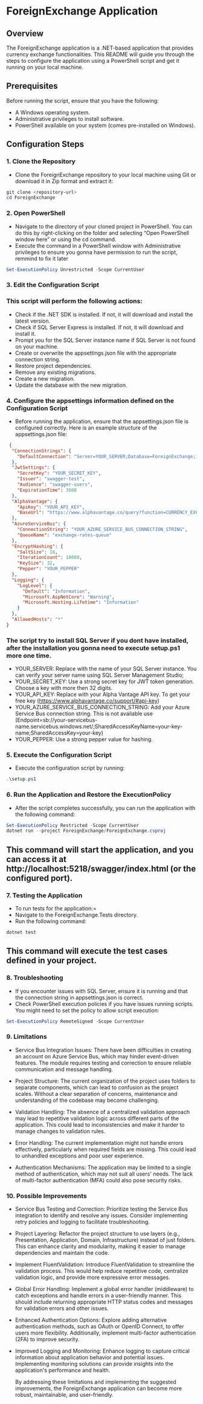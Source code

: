 # ForeignExchange Application

## Overview
The ForeignExchange application is a .NET-based application that provides currency exchange functionalities. This README will guide you through the steps to configure the application using a PowerShell script and get it running on your local machine.

## Prerequisites
Before running the script, ensure that you have the following:

- A Windows operating system.
- Administrative privileges to install software.
- PowerShell available on your system (comes pre-installed on Windows).

## Configuration Steps

### 1. Clone the Repository
 - Clone the ForeignExchange repository to your local machine using Git or download it in Zip format and extract it:

```powershell
git clone <repository-url>
cd ForeignExchange
```

### 2. Open PowerShell
 - Navigate to the directory of your cloned project in PowerShell. You can do this by right-clicking on the folder and selecting “Open PowerShell window here” or using the cd command.
 - Execute the command in a PowerShell window with Administrative privileges to ensure you gonna have permission to run the script, remmind to fix it later
```powershell
Set-ExecutionPolicy Unrestricted -Scope CurrentUser
```

### 3. Edit the Configuration Script
### This script will perform the following actions:

- Check if the .NET SDK is installed. If not, it will download and install the latest version.
- Check if SQL Server Express is installed. If not, it will download and install it.
- Prompt you for the SQL Server instance name if SQL Server is not found on your machine.
- Create or overwrite the appsettings.json file with the appropriate connection string.
- Restore project dependencies.
- Remove any existing migrations.
- Create a new migration.
- Update the database with the new migration.

### 4. Configure the appsettings information defined on the Configuration Script

 - Before running the application, ensure that the appsettings.json file is configured correctly. Here is an example structure of the appsettings.json file:
```json
 {
  "ConnectionStrings": {
    "DefaultConnection": "Server=YOUR_SERVER;Database=ForeignExchange;Integrated Security=True;TrustServerCertificate=True;"
  },
  "JwtSettings": {
    "SecretKey": "YOUR_SECRET_KEY",
    "Issuer": "swagger-test",
    "Audience": "swagger-users",
    "ExpirationTime": 3600
  },
  "AlphaVantage": {
    "ApiKey": "YOUR_API_KEY",
    "BaseUrl": "https://www.alphavantage.co/query?function=CURRENCY_EXCHANGE_RATE&from_currency={0}&to_currency={1}&apikey={2}"
  },
  "AzureServiceBus": {
    "ConnectionString": "YOUR_AZURE_SERVICE_BUS_CONNECTION_STRING",
    "QueueName": "exchange-rates-queue"
  },
  "EncryptHashing": {
    "SaltSize": 16,
    "IterationCount": 10000,
    "KeySize": 32,
    "Pepper": "YOUR_PEPPER"
  },
  "Logging": {
    "LogLevel": {
      "Default": "Information",
      "Microsoft.AspNetCore": "Warning",
      "Microsoft.Hosting.Lifetime": "Information"
    }
  },
  "AllowedHosts": "*"
}
```

### The script try to install SQL Server if you dont have installed, after the installation you gonna need to execute setup.ps1 more one time.

- YOUR_SERVER: Replace with the name of your SQL Server instance. You can verify your server name using SQL Server Management Studio;
- YOUR_SECRET_KEY: Use a strong secret key for JWT token generation. Choose a key with more then 32 digits.
- YOUR_API_KEY: Replace with your Alpha Vantage API key. To get your free key (https://www.alphavantage.co/support/#api-key)
- YOUR_AZURE_SERVICE_BUS_CONNECTION_STRING: Add your Azure Service Bus connection string. This is not available use (Endpoint=sb://your-servicebus-name.servicebus.windows.net/;SharedAccessKeyName=your-key-name;SharedAccessKey=your-key)
- YOUR_PEPPER: Use a strong pepper value for hashing.

### 5. Execute the Configuration Script
 - Execute the configuration script by running:

```powershell
.\setup.ps1
```

### 6. Run the Application and Restore the ExecutionPolicy
 - After the script completes successfully, you can run the application with the following command:

```powershell
Set-ExecutionPolicy Restricted -Scope CurrentUser
dotnet run --project ForeignExchange/ForeignExchange.csproj
```

## This command will start the application, and you can access it at http://localhost:5218/swagger/index.html (or the configured port).

### 7. Testing the Application
- To run tests for the application:=
- Navigate to the ForeignExchange.Tests directory.
- Run the following command:

```powershell
dotnet test
```

## This command will execute the test cases defined in your project.

### 8. Troubleshooting
- If you encounter issues with SQL Server, ensure it is running and that the connection string in appsettings.json is correct.
- Check PowerShell execution policies if you have issues running scripts. You might need to set the policy to allow script execution:

```powershell
Set-ExecutionPolicy RemoteSigned -Scope CurrentUser
```

### 9. Limitations
 - Service Bus Integration Issues:
    There have been difficulties in creating an account on Azure Service Bus, which may hinder event-driven features. The module requires testing and correction to ensure reliable communication and message handling.
 
 - Project Structure:
    The current organization of the project uses folders to separate components, which can lead to confusion as the project scales. Without a clear separation of concerns, maintenance and understanding of the codebase may become challenging.

 - Validation Handling:
    The absence of a centralized validation approach may lead to repetitive validation logic across different parts of the application. This could lead to inconsistencies and make it harder to manage changes to validation rules.
 - Error Handling:
    The current implementation might not handle errors effectively, particularly when required fields are missing. This could lead to unhandled exceptions and poor user experience.

 - Authentication Mechanisms:
    The application may be limited to a single method of authentication, which may not suit all users' needs. The lack of multi-factor authentication (MFA) could also pose security risks.

### 10. Possible Improvements
 - Service Bus Testing and Correction:
    Prioritize testing the Service Bus integration to identify and resolve any issues. Consider implementing retry policies and logging to facilitate troubleshooting.

 - Project Layering:
    Refactor the project structure to use layers (e.g., Presentation, Application, Domain, Infrastructure) instead of just folders. This can enhance clarity and modularity, making it easier to manage dependencies and maintain the code.

 - Implement FluentValidation:
    Introduce FluentValidation to streamline the validation process. This would help reduce repetitive code, centralize validation logic, and provide more expressive error messages.

 - Global Error Handling:
    Implement a global error handler (middleware) to catch exceptions and handle errors in a user-friendly manner. This should include returning appropriate HTTP status codes and messages for validation errors and other issues.

 - Enhanced Authentication Options:
    Explore adding alternative authentication methods, such as OAuth or OpenID Connect, to offer users more flexibility. Additionally, implement multi-factor authentication (2FA) to improve security.

 - Improved Logging and Monitoring:
    Enhance logging to capture critical information about application behavior and potential issues. Implementing monitoring solutions can provide insights into the application's performance and health.

    By addressing these limitations and implementing the suggested improvements, the ForeignExchange application can become more robust, maintainable, and user-friendly.